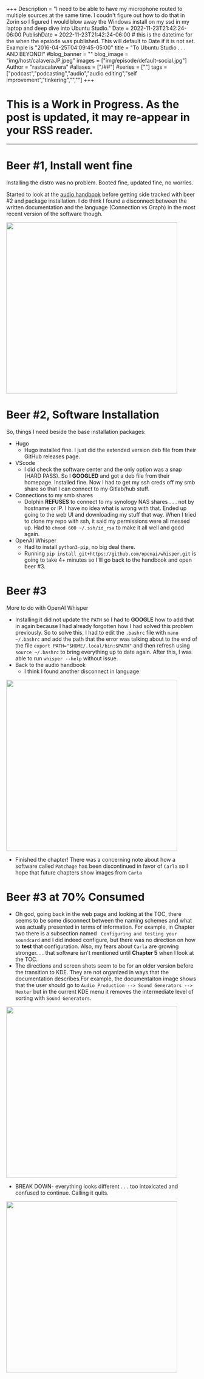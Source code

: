 +++
Description = "I need to be able to have my microphone routed to multiple sources at the same time. I coudn't figure out how to do that in Zorin so I figured I would blow away the Windows install on my ssd in my laptop and deep dive into Ubuntu Studio."
Date = 2022-11-23T21:42:24-06:00
PublishDate = 2022-11-23T21:42:24-06:00 # this is the datetime for the when the epsiode was published. This will default to Date if it is not set. Example is "2016-04-25T04:09:45-05:00"
title = "To Ubuntu Studio . . . AND BEYOND!"
#blog_banner = ""
blog_image = "img/host/calaveraJP.jpeg"
images = ["img/episode/default-social.jpg"]
Author = "rastacalavera"
#aliases = ["/##"]
#series = [""]
tags = ["podcast","podcasting","audio","audio editing","self improvement","tinkering","",""]
+++
# This is a Work in Progress. As the post is updated, it may re-appear in your RSS reader.
---
# Beer #1, Install went fine
Installing the distro was no problem. Booted fine, updated fine, no worries.

Started to look at the [audio handbook](https://help.ubuntu.com/community/UbuntuStudio/AudioHandbook/GettingStarted#Connecting_a_Sound_Card_With_JACK_and_Patchage) before getting side tracked with beer #2 and package installation. I do think I found a disconnect between the written documentation and the language (Connection vs Graph) in the most recent version of the software though.
<!-- see link for how I got this image put in here 
https://stackoverflow.com/questions/14675913/changing-image-size-in-markdown -->

[<img src="/img/blog/podcast/01/connectionVSgraph.png" width="450"/>](connectionVSgraph.png)


# Beer #2, Software Installation
So, things I need beside the base installation packages:
* Hugo
    * Hugo installed fine. I just did the extended version deb file from their GitHub releases page.
* VScode
    * I did check the software center and the only option was a snap (HARD PASS). So I **GOOGLED** and got a deb file from their homepage. Installed fine. Now I had to get my ssh creds off my smb share so that I can connect to my Gitlab/hub stuff.
* Connections to my smb shares
    * Dolphin **REFUSES** to connect to my synology NAS shares . . . not by hostname or IP. I have no idea what is wrong with that. Ended up going to the web UI and downloading my stuff that way. When I tried to clone my repo with ssh, it said my permissions were all messed up. Had to `chmod 600 ~/.ssh/id_rsa` to make it all well and good again. 
* OpenAI Whisper 
    * Had to install `python3-pip`, no big deal there. 
    * Running `pip install git+https://github.com/openai/whisper.git` is going to take 4+ minutes so I'lll go back to the handbook and open beer #3.

# Beer #3 
More to do with OpenAI Whisper
* Installing it did not update the `PATH` so I had to **GOOGLE** how to add that in again because I had already forgotten how I had solved this problem previously. So to solve this, I had to edit the `.bashrc` file with `nano ~/.bashrc` and add the path that the error was talking about to the end of the file `export PATH="$HOME/.local/bin:$PATH"` and then refresh using `source ~/.bashrc` to bring everything up to date again. After this, I was able to run `whisper --help` without issue.
* Back to the audio handbook
    * I think I found another disconnect in language

[<img src="/img/blog/podcast/01/studioVSubuntustudio.png" width="450"/>](studioVSubuntustudio.png)

* Finished the chapter! There was a concerning note about how a software called `Patchage` has been discontinued in favor of `Carla` so I hope that future chapters show images from `Carla` 

# Beer #3 at 70% Consumed
* Oh god, going back in the web page and looking at the TOC, there seems to be some disconnect between the naming schemes and what was actually presented in terms of information. For example, in Chapter two there is a subsection named ` Configuring and testing your soundcard` and I did indeed configure, but there was no direction on how to **test** that configuration. Also, my fears about `Carla` are growing stronger. . . that software isn't mentioned until **Chapter 5** when I look at the TOC.
* The directions and screen shots seem to be for an older version before the transition to KDE. They are not organized in ways that the documentation describes.For example, the documentaiton image shows that the user should go to `Audio Production --> Sound Generators --> Hexter` but in the current KDE menu it removes the intermediate level of sorting with `Sound Generators`.

[<img src="/img/blog/podcast/01/menus.png" width="450"/>](menus.png)

* BREAK DOWN- everything looks different . . . too intoxicated and confused to continue. Calling it quits.

[<img src="/img/blog/podcast/01/different.png" width="450"/>](different.png)
